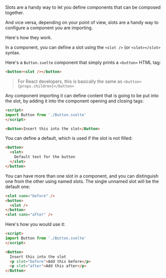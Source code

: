 Slots are a handy way to let you define components that can be composed together.

And vice versa, depending on your point of view, slots are a handy way to configure a component you are importing.

Here's how they work.

In a component, you can define a slot using the `<slot />` (or `<slot></slot>` syntax.

Here's a `Button.svelte` component that simply prints a `<button>` HTML tag:

```html
<button><slot /></button>
```

> For React developers, this is basically the same as `<button>{props.children}</button>`

Any component importing it can define content that is going to be put into the slot, by adding it into the component opening and closing tags:

```html
<script>
import Button from './Button.svelte'
</script>

<Button>Insert this into the slot</Button>
```

You can define a default, which is used if the slot is not filled:


```html
<button>
  <slot>
    Default text for the button
  </slot>
</button>
```

You can have more than one slot in a component, and you can distinguish one from the other using named slots. The single unnamed slot will be the default one:

```html
<slot name="before" />
<button>
  <slot />
</button>
<slot name="after" />
```

Here's how you would use it:

```html
<script>
import Button from './Button.svelte'
</script>

<Button>
  Insert this into the slot
  <p slot="before">Add this before</p>
  <p slot="after">Add this after</p>
</Button>
```